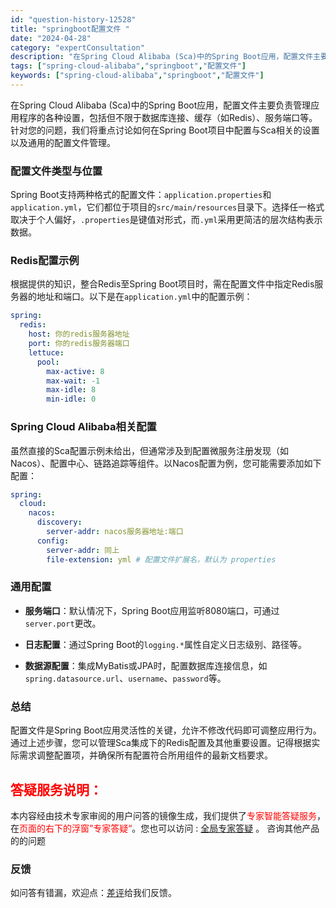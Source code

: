 ```yaml
---
id: "question-history-12528"
title: "springboot配置文件 "
date: "2024-04-28"
category: "expertConsultation"
description: "在Spring Cloud Alibaba (Sca)中的Spring Boot应用，配置文件主要负责管理应用程序的各种设置，包括但不限于数据库连接、缓存（如Redis）、服务端口等。针对您的问题，我们将重点讨论如何在Spring Boot项目中配置与Sca相关的设置以及通用的配置文件管理。### "
tags: ["spring-cloud-alibaba","springboot","配置文件"]
keywords: ["spring-cloud-alibaba","springboot","配置文件"]
---
```


在Spring Cloud Alibaba (Sca)中的Spring Boot应用，配置文件主要负责管理应用程序的各种设置，包括但不限于数据库连接、缓存（如Redis）、服务端口等。针对您的问题，我们将重点讨论如何在Spring Boot项目中配置与Sca相关的设置以及通用的配置文件管理。

### 配置文件类型与位置
Spring Boot支持两种格式的配置文件：`application.properties`和`application.yml`，它们都位于项目的`src/main/resources`目录下。选择任一格式取决于个人偏好，`.properties`是键值对形式，而`.yml`采用更简洁的层次结构表示数据。

### Redis配置示例
根据提供的知识，整合Redis至Spring Boot项目时，需在配置文件中指定Redis服务器的地址和端口。以下是在`application.yml`中的配置示例：

```yaml
spring:
  redis:
    host: 你的redis服务器地址
    port: 你的redis服务器端口
    lettuce:
      pool:
        max-active: 8
        max-wait: -1
        max-idle: 8
        min-idle: 0
```

### Spring Cloud Alibaba相关配置
虽然直接的Sca配置示例未给出，但通常涉及到配置微服务注册发现（如Nacos）、配置中心、链路追踪等组件。以Nacos配置为例，您可能需要添加如下配置：

```yaml
spring:
  cloud:
    nacos:
      discovery:
        server-addr: nacos服务器地址:端口
      config:
        server-addr: 同上
        file-extension: yml # 配置文件扩展名，默认为 properties
```

### 通用配置
- **服务端口**：默认情况下，Spring Boot应用监听8080端口，可通过`server.port`更改。

- **日志配置**：通过Spring Boot的`logging.*`属性自定义日志级别、路径等。

- **数据源配置**：集成MyBatis或JPA时，配置数据库连接信息，如`spring.datasource.url`、`username`、`password`等。

### 总结
配置文件是Spring Boot应用灵活性的关键，允许不修改代码即可调整应用行为。通过上述步骤，您可以管理Sca集成下的Redis配置及其他重要设置。记得根据实际需求调整配置项，并确保所有配置符合所用组件的最新文档要求。
## <font color="#FF0000">答疑服务说明：</font> 

本内容经由技术专家审阅的用户问答的镜像生成，我们提供了<font color="#FF0000">专家智能答疑服务</font>，在<font color="#FF0000">页面的右下的浮窗”专家答疑“</font>。您也可以访问 : [全局专家答疑](https://opensource.alibaba.com/chatBot) 。 咨询其他产品的的问题

### 反馈
如问答有错漏，欢迎点：[差评](https://ai.nacos.io/user/feedbackByEnhancerGradePOJOID?enhancerGradePOJOId=12621)给我们反馈。
